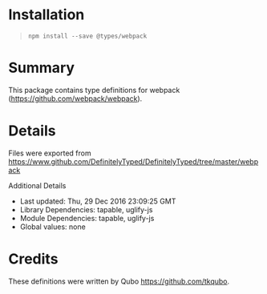 # Installation
> `npm install --save @types/webpack`

# Summary
This package contains type definitions for webpack (https://github.com/webpack/webpack).

# Details
Files were exported from https://www.github.com/DefinitelyTyped/DefinitelyTyped/tree/master/webpack

Additional Details
 * Last updated: Thu, 29 Dec 2016 23:09:25 GMT
 * Library Dependencies: tapable, uglify-js
 * Module Dependencies: tapable, uglify-js
 * Global values: none

# Credits
These definitions were written by Qubo <https://github.com/tkqubo>.
